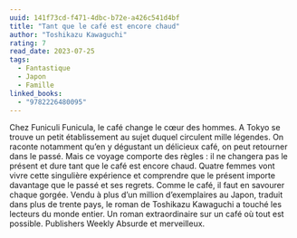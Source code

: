```yaml
---
uuid: 141f73cd-f471-4dbc-b72e-a426c541d4bf
title: "Tant que le café est encore chaud"
author: "Toshikazu Kawaguchi"
rating: 7
read_date: 2023-07-25
tags:
  - Fantastique
  - Japon
  - Famille
linked_books:
  - "9782226480095"
---
```


Chez Funiculi Funicula, le café change le cœur des hommes. A Tokyo se trouve un petit établissement au sujet duquel circulent mille légendes. On raconte notamment qu’en y dégustant un délicieux café, on peut retourner dans le passé. Mais ce voyage comporte des règles : il ne changera pas le présent et dure tant que le café est encore chaud. Quatre femmes vont vivre cette singulière expérience et comprendre que le présent importe davantage que le passé et ses regrets. Comme le café, il faut en savourer chaque gorgée. Vendu à plus d’un million d’exemplaires au Japon, traduit dans plus de trente pays, le roman de Toshikazu Kawaguchi a touché les lecteurs du monde entier. Un roman extraordinaire sur un café où tout est possible. Publishers Weekly Absurde et merveilleux.